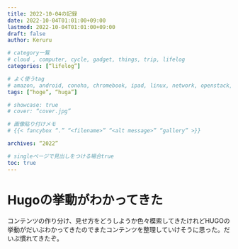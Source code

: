 ```yaml
---
title: 2022-10-04の記録
date: 2022-10-04T01:01:00+09:00
lastmod: 2022-10-04T01:01:00+09:00
draft: false
author: Keruru

# category一覧
# cloud , computer, cycle, gadget, things, trip, lifelog
categories: [“lifelog”]

# よく使うtag
# amazon, android, conoha, chromebook, ipad, linux, network, openstack, 
tags: [“hoge”, “huga”]

# showcase: true
# cover: “cover.jpg”

# 画像貼り付けメモ
# {{< fancybox “.” “<filename>” “<alt message>” “gallery” >}}

archives: “2022”

# singleページで見出しをつける場合true
toc: true
---
```

# Hugoの挙動がわかってきた
コンテンツの作り分け、見せ方をどうしようか色々模索してきたけれどHUGOの挙動がだいぶわかってきたのでまたコンテンツを整理していけそうに思った。だいぶ慣れてきたぞ。

